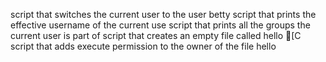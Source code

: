 script that switches the current user to the user betty
script that prints the effective username of the current use
script that prints all the groups the current user is part of
script that creates an empty file called hello
[C
script that adds execute permission to the owner of the file hello
